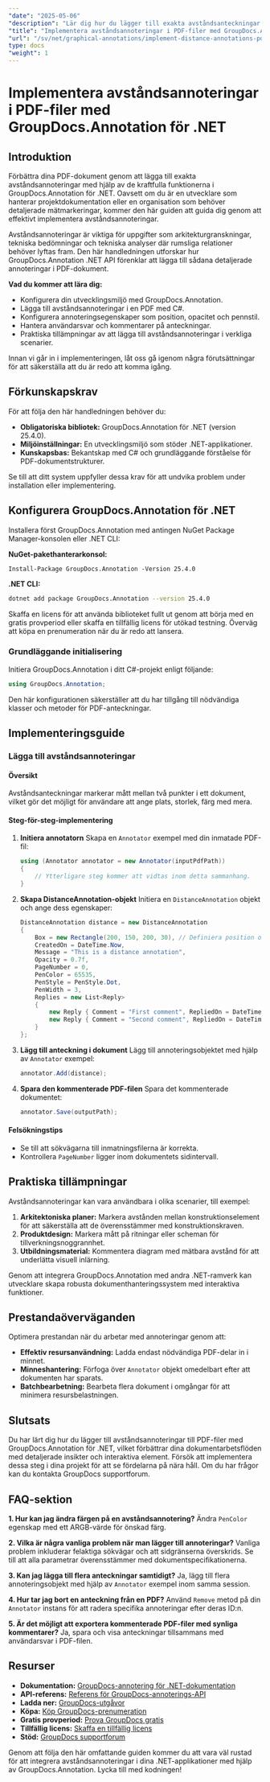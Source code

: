 ```yaml
---
"date": "2025-05-06"
"description": "Lär dig hur du lägger till exakta avståndsanteckningar i dina PDF-dokument med GroupDocs.Annotation för .NET. Den här guiden behandlar installation, konfiguration och praktiska tillämpningar."
"title": "Implementera avståndsannoteringar i PDF-filer med GroupDocs.Annotation för .NET"
"url": "/sv/net/graphical-annotations/implement-distance-annotations-pdfs-groupdocs-dotnet/"
type: docs
"weight": 1
---
```


# Implementera avståndsannoteringar i PDF-filer med GroupDocs.Annotation för .NET

## Introduktion

Förbättra dina PDF-dokument genom att lägga till exakta avståndsannoteringar med hjälp av de kraftfulla funktionerna i GroupDocs.Annotation för .NET. Oavsett om du är en utvecklare som hanterar projektdokumentation eller en organisation som behöver detaljerade mätmarkeringar, kommer den här guiden att guida dig genom att effektivt implementera avståndsannoteringar.

Avståndsannoteringar är viktiga för uppgifter som arkitekturgranskningar, tekniska bedömningar och tekniska analyser där rumsliga relationer behöver lyftas fram. Den här handledningen utforskar hur GroupDocs.Annotation .NET API förenklar att lägga till sådana detaljerade annoteringar i PDF-dokument.

**Vad du kommer att lära dig:**
- Konfigurera din utvecklingsmiljö med GroupDocs.Annotation.
- Lägga till avståndsannoteringar i en PDF med C#.
- Konfigurera annoteringsegenskaper som position, opacitet och pennstil.
- Hantera användarsvar och kommentarer på anteckningar.
- Praktiska tillämpningar av att lägga till avståndsannoteringar i verkliga scenarier.

Innan vi går in i implementeringen, låt oss gå igenom några förutsättningar för att säkerställa att du är redo att komma igång.

## Förkunskapskrav

För att följa den här handledningen behöver du:
- **Obligatoriska bibliotek:** GroupDocs.Annotation för .NET (version 25.4.0).
- **Miljöinställningar:** En utvecklingsmiljö som stöder .NET-applikationer.
- **Kunskapsbas:** Bekantskap med C# och grundläggande förståelse för PDF-dokumentstrukturer.

Se till att ditt system uppfyller dessa krav för att undvika problem under installation eller implementering.

## Konfigurera GroupDocs.Annotation för .NET

Installera först GroupDocs.Annotation med antingen NuGet Package Manager-konsolen eller .NET CLI:

**NuGet-pakethanterarkonsol:**
```shell
Install-Package GroupDocs.Annotation -Version 25.4.0
```

**.NET CLI:**
```bash
dotnet add package GroupDocs.Annotation --version 25.4.0
```

Skaffa en licens för att använda biblioteket fullt ut genom att börja med en gratis provperiod eller skaffa en tillfällig licens för utökad testning. Överväg att köpa en prenumeration när du är redo att lansera.

### Grundläggande initialisering

Initiera GroupDocs.Annotation i ditt C#-projekt enligt följande:
```csharp
using GroupDocs.Annotation;
```

Den här konfigurationen säkerställer att du har tillgång till nödvändiga klasser och metoder för PDF-anteckningar.

## Implementeringsguide

### Lägga till avståndsannoteringar

#### Översikt

Avståndsanteckningar markerar mått mellan två punkter i ett dokument, vilket gör det möjligt för användare att ange plats, storlek, färg med mera.

#### Steg-för-steg-implementering
1. **Initiera annotatorn**
   Skapa en `Annotator` exempel med din inmatade PDF-fil:
   ```csharp
   using (Annotator annotator = new Annotator(inputPdfPath))
   {
       // Ytterligare steg kommer att vidtas inom detta sammanhang.
   }
   ```
2. **Skapa DistanceAnnotation-objekt**
   Initiera en `DistanceAnnotation` objekt och ange dess egenskaper:
   ```csharp
   DistanceAnnotation distance = new DistanceAnnotation
   {
       Box = new Rectangle(200, 150, 200, 30), // Definiera position och storlek.
       CreatedOn = DateTime.Now,
       Message = "This is a distance annotation",
       Opacity = 0.7f,
       PageNumber = 0,
       PenColor = 65535,
       PenStyle = PenStyle.Dot,
       PenWidth = 3,
       Replies = new List<Reply>
       {
           new Reply { Comment = "First comment", RepliedOn = DateTime.Now },
           new Reply { Comment = "Second comment", RepliedOn = DateTime.Now }
       }
   };
   ```
3. **Lägg till anteckning i dokument**
   Lägg till annoteringsobjektet med hjälp av `Annotator` exempel:
   ```csharp
   annotator.Add(distance);
   ```
4. **Spara den kommenterade PDF-filen**
   Spara det kommenterade dokumentet:
   ```csharp
   annotator.Save(outputPath);
   ```

#### Felsökningstips
- Se till att sökvägarna till inmatningsfilerna är korrekta.
- Kontrollera `PageNumber` ligger inom dokumentets sidintervall.

## Praktiska tillämpningar

Avståndsannoteringar kan vara användbara i olika scenarier, till exempel:
1. **Arkitektoniska planer:** Markera avstånden mellan konstruktionselement för att säkerställa att de överensstämmer med konstruktionskraven.
2. **Produktdesign:** Markera mått på ritningar eller scheman för tillverkningsnoggrannhet.
3. **Utbildningsmaterial:** Kommentera diagram med mätbara avstånd för att underlätta visuell inlärning.

Genom att integrera GroupDocs.Annotation med andra .NET-ramverk kan utvecklare skapa robusta dokumenthanteringssystem med interaktiva funktioner.

## Prestandaöverväganden

Optimera prestandan när du arbetar med annoteringar genom att:
- **Effektiv resursanvändning:** Ladda endast nödvändiga PDF-delar in i minnet.
- **Minneshantering:** Förfoga över `Annotator` objekt omedelbart efter att dokumenten har sparats.
- **Batchbearbetning:** Bearbeta flera dokument i omgångar för att minimera resursbelastningen.

## Slutsats

Du har lärt dig hur du lägger till avståndsannoteringar till PDF-filer med GroupDocs.Annotation för .NET, vilket förbättrar dina dokumentarbetsflöden med detaljerade insikter och interaktiva element. Försök att implementera dessa steg i dina projekt för att se fördelarna på nära håll. Om du har frågor kan du kontakta GroupDocs supportforum.

## FAQ-sektion

**1. Hur kan jag ändra färgen på en avståndsannotering?**
   Ändra `PenColor` egenskap med ett ARGB-värde för önskad färg.

**2. Vilka är några vanliga problem när man lägger till annoteringar?**
   Vanliga problem inkluderar felaktiga sökvägar och att sidgränserna överskrids. Se till att alla parametrar överensstämmer med dokumentspecifikationerna.

**3. Kan jag lägga till flera anteckningar samtidigt?**
   Ja, lägg till flera annoteringsobjekt med hjälp av `Annotator` exempel inom samma session.

**4. Hur tar jag bort en anteckning från en PDF?**
   Använd `Remove` metod på din `Annotator` instans för att radera specifika annoteringar efter deras ID:n.

**5. Är det möjligt att exportera kommenterade PDF-filer med synliga kommentarer?**
   Ja, spara och visa anteckningar tillsammans med användarsvar i PDF-filen.

## Resurser
- **Dokumentation:** [GroupDocs-annotering för .NET-dokumentation](https://docs.groupdocs.com/annotation/net/)
- **API-referens:** [Referens för GroupDocs-annoterings-API](https://reference.groupdocs.com/annotation/net/)
- **Ladda ner:** [GroupDocs-utgåvor](https://releases.groupdocs.com/annotation/net/)
- **Köpa:** [Köp GroupDocs-prenumeration](https://purchase.groupdocs.com/buy)
- **Gratis provperiod:** [Prova GroupDocs gratis](https://releases.groupdocs.com/annotation/net/)
- **Tillfällig licens:** [Skaffa en tillfällig licens](https://purchase.groupdocs.com/temporary-license/)
- **Stöd:** [GroupDocs supportforum](https://forum.groupdocs.com/c/annotation/) 

Genom att följa den här omfattande guiden kommer du att vara väl rustad för att integrera avståndsannoteringar i dina .NET-applikationer med hjälp av GroupDocs.Annotation. Lycka till med kodningen!